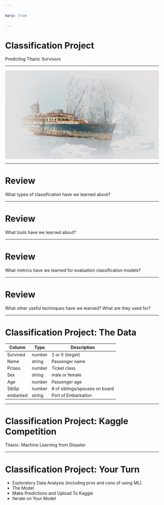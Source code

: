 ```yaml
---

marp: true

---
```


<style>
img[alt~="center"] {
  display: block;
  margin: 0 auto;
}
</style>

# Classification Project
Predicting Titanic Survivors 

<!--
In this project you will apply what you have learned about classification and TensorFlow to complete a project from Kaggle.  
-->

---

![center](res/ship.jpg)

<!--
 The challenge is to achieve a high accuracy score while trying to predict which passengers survived the Titanic shipwreck. 

Image Details:
* [ship.jpg](https://pixabay.com/photos/ship-wreck-old-rust-stranded-3401500/): Pixabay License
-->

---

# Review

What types of classification have we learned about?

<!--
Let's review a bit before diving in.

@Exercise(5 minutes) {
Have students name and discuss the types of classification they have learned so far. If they need prompting, remind them about binary and multiclass classification. Have them give examples of binary classification vs. multiclass classification. 

Ask students to discuss what type of classification would be most appropriate for predicting which passengers survived the Titanic shipwreck.
}
-->

---

# Review

What tools have we learned about?

<!--
We have learned many different models and tools for performing classification. What are some of those models and tools?

@Exercise(5 minutes) {
Have students discuss the models and tools they have learned so far. Get them to explain a bit about each of the tools. If they need prompting, remind them about logistic regression and scikit-learn's Logistic Regression. For multiclass classification we talked about OvO and OvA along with scikit-learn's SGDClassifier. We also practiced classification using Keras and Tensorflow. 
}
-->

---

# Review

What metrics have we learned for evaluation classification models? 

<!--
What are some of the evaluation metrics we've discussed? 

@Exercise(5 minutes) {
Have students talk about the evaluation metrics for classification models. If they need prompting, remind them about the confusion matrix, accuracy, precision, recall, F1, and RoC. Have students discuss what each metric measure is and how we interpret them. 
}
-->

---

# Review

What other useful techniques have we learned? What are they used for? 

<!--
We've covered a few other techniques that can be useful for model training and testing. Can you name a few and describe their purpose? 

@Exercise(5 minutes) {
Have students talk about any other useful miscellaneous techniques that come to mind. If they need prompting, remind them about stratification and cross-validation. 
}
-->

---

# Classification Project: The Data

Column        |  Type  | Description
--------------|--------|------------
Survived      | number | 1 or 0 (*target*)
Name          | string | Passenger name
Pclass        | number | Ticket class
Sex           | string | male or female
Age           | number | Passenger age
SibSp         | number | # of siblings/spouses on board
embarked      | string | Port of Embarkation


<!--
The dataset we're using comes from Kaggle. Here are just a few of the columns of data you'll be working with. As you can see, we have both numbers and strings. The target column is 'Survived', and it is a number that is either 0 or 1. 
-->

---

# Classification Project: Kaggle Competition
Titanic: Machine Learning from Disaster


<!--
Kaggle hosts several competitions that are open to users. It's an exciting way to engage with the broader machine learning community and learn new things. At the end of this lab, you will upload your results to the Kaggle competition and see how your model compares to the over 17,000 other models people have created! 
-->

---

# Classification Project: Your Turn

* Exploratory Data Analysis (including pros and cons of using ML)
* The Model 
* Make Predictions and Upload To Kaggle
* Iterate on Your Model

<!--
It is now your turn to perform a classification from end-to-end.

The lab you are about to be given is divided into four primary parts, shown on this slide.

In the first section, you'll acquire and explore the data. Here we expect you to write code and prose about the data. Does the data have obvious problems? Do any model-independent changes need to be made to the data? EDA is the place to reason about and perform these tasks. This is also a good time to think about the pros and cons of using machine learning to solve this problem. 

In the next section, you will build and evaluate your model. You may choose to use scikit-learn or Tensorflow. You may even try multiple approaches and compare your results. Here you should also evaluate your model and discuss your particular evaluation metrics, including why you chose them and what they say.

Finally, you will make predictions on the features found in the test.csv file and upload them to Kaggle using the Kaggle API. Your lab should discuss your predictions as well as your Kaggle results. 

Last but not least, iterate on your model. Tweak hyperparameters, and see if you can improve your model. Discuss your method for changing specific hyperparameters. Be thoughtful and methodical; don't just do it at random! Since this is a popular Kaggle dataset and competition, research other users' solutions. Try looking at solutions that both do and don't use ML, and discuss their relative merits. 

Take your time. Experiment. Don't be afraid to throw away some work along the way.

-->
